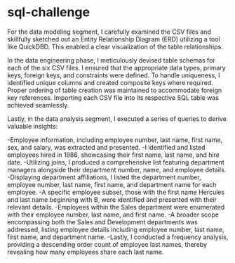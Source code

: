 # sql-challenge

For the data modeling segment, I carefully examined the CSV files and skillfully sketched out an Entity Relationship Diagram (ERD) utilizing a tool like QuickDBD. This enabled a clear visualization of the table relationships.

In the data engineering phase, I meticulously devised table schemas for each of the six CSV files. I ensured that the appropriate data types, primary keys, foreign keys, and constraints were defined. To handle uniqueness, I identified unique columns and created composite keys where required. Proper ordering of table creation was maintained to accommodate foreign key references. Importing each CSV file into its respective SQL table was achieved seamlessly.

Lastly, in the data analysis segment, I executed a series of queries to derive valuable insights:

-Employee information, including employee number, last name, first name, sex, and salary, was extracted and presented.
-I identified and listed employees hired in 1986, showcasing their first name, last name, and hire date.
-Utilizing joins, I produced a comprehensive list featuring department managers alongside their department number, name, and employee details.
-Displaying department affiliations, I listed the department number, employee number, last name, first name, and department name for each employee.
-A specific employee subset, those with the first name Hercules and last name beginning with B, were identified and presented with their relevant details.
-Employees within the Sales department were enumerated with their employee number, last name, and first name.
-A broader scope encompassing both the Sales and Development departments was addressed, listing employee details including employee number, last name, first name, and department name.
-Lastly, I conducted a frequency analysis, providing a descending order count of employee last names, thereby revealing how many employees share each last name.

